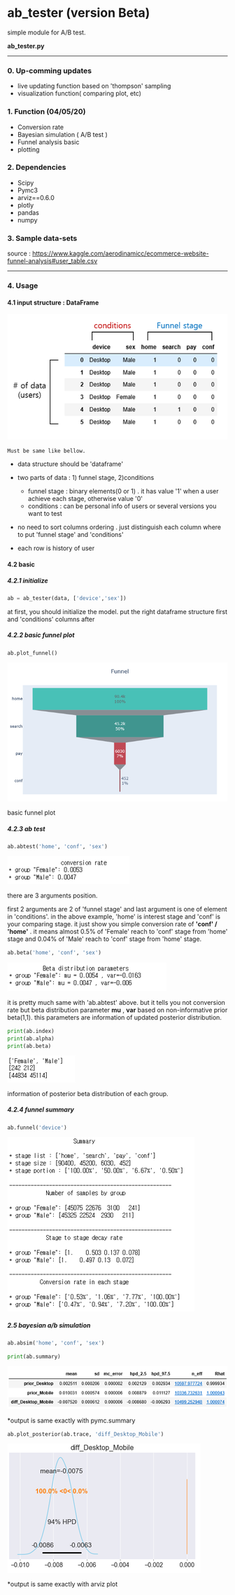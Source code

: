 # ab_tester (version Beta)



simple module for A/B test.

**ab_tester.py**



---

### 0. Up-comming updates

* live updating function based on 'thompson' sampling
* visualization function( comparing plot, etc)



### 1. Function (04/05/20)

* Conversion rate 
* Bayesian simulation ( A/B test )
* Funnel analysis  basic
*  plotting



### 2. Dependencies

* Scipy
* Pymc3
* arviz==0.6.0
* plotly
* pandas 
* numpy



### 3. Sample data-sets

source : https://www.kaggle.com/aerodinamicc/ecommerce-website-funnel-analysis#user_table.csv





---

### 4. Usage

#### 4.1 input structure : DataFrame

![2](img/2.PNG)

`Must be same like bellow.`

* data structure should be 'dataframe'
* two parts of data : 1) funnel stage,  2)conditions
  * funnel stage : binary elements(0 or 1) . it has value '1'  when a user achieve each stage, otherwise value '0'
  * conditions :  can be personal info of users or several versions you want to test

* no need to sort columns ordering . just distinguish each column where to put 'funnel stage' and 'conditions'
* each row is history of user



#### 4.2 basic 

##### 4.2.1 initialize

```python
ab = ab_tester(data, ['device','sex'])
```

at first, you should initialize the model. put the right dataframe structure first and 'conditions' columns after



##### 4.2.2 basic funnel plot

```python
ab.plot_funnel()
```

![1](img/1.PNG)

basic funnel plot



##### 4.2.3 ab test

```python
ab.abtest('home', 'conf', 'sex')
```

![5](img/5.PNG)

there are 3 arguments position.

first 2 arguments are 2 of 'funnel stage' and last argument is one of element in 'conditions'.  in the above example, 'home' is interest stage and 'conf' is your comparing stage. it just show you simple conversion rate of  **'conf' / 'home'** . it means almost 0.5% of 'Female' reach to 'conf' stage from 'home' stage and 0.04% of 'Male' reach to 'conf' stage from 'home' stage. 



```python
ab.beta('home', 'conf', 'sex')
```

![6](img/6.PNG)

it is pretty much same with 'ab.abtest' above. but it tells you not conversion rate but beta distribution parameter **mu** , **var**  based on non-informative prior beta(1,1). this parameters are information of updated posterior distribution.



```python
print(ab.index)
print(ab.alpha)
print(ab.beta)
```

![8](img/8.PNG)

information of posterior beta distribution of each group.





##### 4.2.4 funnel summary

```python
ab.funnel('device')
```

![7](img/7.PNG)





##### 2.5 bayesian a/b simulation

```python
ab.absim('home', 'conf', 'sex')
```

```python
print(ab.summary)
```

![6](img/3.PNG)

*output is same exactly with pymc.summary



```python
ab.plot_posterior(ab.trace, 'diff_Desktop_Mobile')
```

![4](img/4.PNG)

*output is same exactly with arviz plot